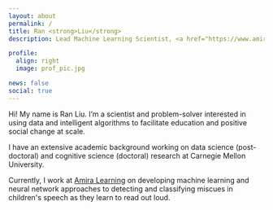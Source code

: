 ```yaml
---
layout: about
permalink: /
title: Ran <strong>Liu</strong>
description: Lead Machine Learning Scientist, <a href="https://www.amiralearning.com/" target="blank">Amira Learning</a>.

profile:
  align: right
  image: prof_pic.jpg

news: false
social: true
---
```


Hi!  My name is Ran Liu.  I’m a scientist and problem-solver interested in using data and intelligent algorithms to facilitate education and positive social change at scale.

I have an extensive academic background working on data science (post-doctoral) and cognitive science (doctoral) research at Carnegie Mellon University.

Currently, I work at <a href="https://www.amiralearning.com/" target="blank">Amira Learning</a> on developing machine learning and neural network approaches to detecting and classifying miscues in children's speech as they learn to read out loud.
